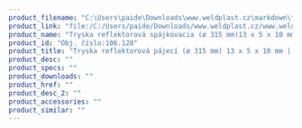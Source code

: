 ```yaml
---
product_filename: "C:\Users\paide\Downloads\www.weldplast.cz\markdown\tryska-reflektorova-pajeci-o-315-mm-13-x-5-x-10-mm.md"
product_link: "file:/C:/Users/paide/Downloads/www.weldplast.cz/www.weldplast.cz/sk/tryska-reflektorova-pajeci-o-315-mm-13-x-5-x-10-mm"
product_name: "Tryska reflektorová spájkovacia (ø 315 mm)13 x 5 x 10 mm"
product_id: "Obj. číslo:106.128"
product_title: "Tryska reflektorová pájecí (ø 315 mm) 13 x 5 x 10 mm | Weldplast"
product_desc: ""
product_specs: ""
product_downloads: ""
product_href: ""
product_desc_2: ""
product_accessories: ""
product_similar: ""
---
```

